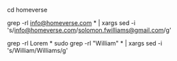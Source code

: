 cd homeverse 

grep -rl info@homeverse.com * | xargs sed -i 's/info@homeverse.com/solomon.fwilliams@gmail.com/g'

grep -rl Lorem * 
sudo grep -rl "William" * | xargs sed -i 's/William/Williams/g'